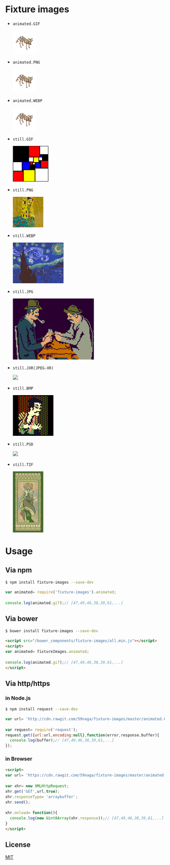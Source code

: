# Fixture images
* `animated.GIF`
  
  ![](./animated.GIF)
* `animated.PNG`
  
  ![](./animated.PNG)
* `animated.WEBP`
  
  ![](./animated.WEBP)
* `still.GIF`
  
  ![](./still.GIF)
* `still.PNG`
  
  ![](./still.PNG)
* `still.WEBP`
  
  ![](./still.WEBP)
* `still.JPG`
  
  ![](./still.JPG)
* `still.JXR(JPEG-XR)`
  
  ![](./still.JXR)
* `still.BMP`
  
  ![](./still.BMP)
* `still.PSD`
  
  ![](./still.PSD)
* `still.TIF`
  
  ![](./still.TIF)

# Usage
## Via npm
```bash
$ npm install fixture-images --save-dev
```
```js
var animated= require('fixture-images').animated;

console.log(animated.gif);// [47,49,46,38,39,61,...]
```

## Via bower
```bash
$ bower install fixture-images --save-dev
```
```html
<script src="/bower_components/fixture-images/all.min.js"></script>
<script>
var animated= fixtureImages.animated;

console.log(animated.gif);// [47,49,46,38,39,61,...]
</script>
```
## Via http/https
### in Node.js
```bash
$ npm install request --save-dev
```
```js
var url= 'http://cdn.rawgit.com/59naga/fixture-images/master/animated.GIF';

var request= require('request');
request.get({url:url,encoding:null},function(error,response,buffer){
  console.log(buffer);// [47,49,46,38,39,61,...]
});
```

### in Browser
```html
<script>
var url= 'https://cdn.rawgit.com/59naga/fixture-images/master/animated.GIF';

var xhr= new XMLHttpRequest;
xhr.get('GET',url,true);
xhr.responseType= 'arraybuffer';
xhr.send();

xhr.onload= function(){
  console.log(new Uint8Array(xhr.response));// [47,49,46,38,39,61,...]
}
</script>
```

License
---
[MIT][License]

[License]: http://59naga.mit-license.org/

[sauce-image]: http://soysauce.berabou.me/u/59798/pixel.svg
[sauce]: https://saucelabs.com/u/59798
[npm-image]:https://img.shields.io/npm/v/pixel.svg?style=flat-square
[npm]: https://npmjs.org/package/pixel
[travis-image]: http://img.shields.io/travis/59naga/pixel.svg?style=flat-square
[travis]: https://travis-ci.org/59naga/pixel
[coveralls-image]: http://img.shields.io/coveralls/59naga/pixel.svg?style=flat-square
[coveralls]: https://coveralls.io/r/59naga/pixel?branch=master